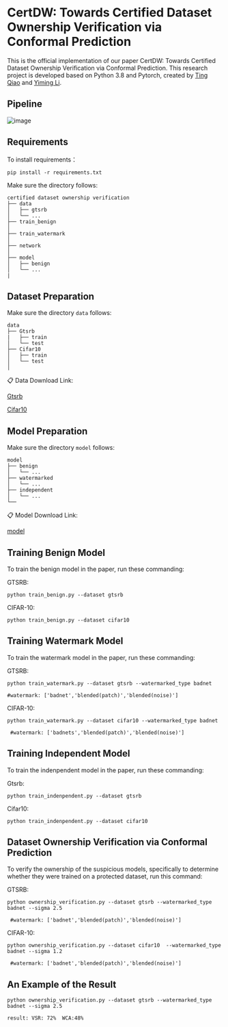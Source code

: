 CertDW: Towards Certified Dataset Ownership Verification via Conformal Prediction
=
This is the official implementation of our paper CertDW: Towards Certified Dataset Ownership Verification via Conformal Prediction. This research project is developed based on Python 3.8 and Pytorch, created by [Ting Qiao](https://github.com/NcepuQiaoTing) and [Yiming Li](https://liyiming.tech/).


Pipeline
-
![image](https://github.com/user-attachments/assets/977d204b-1103-401a-a5ca-dc0a3d25fb9f)


Requirements
-
To install requirements：

```
pip install -r requirements.txt
```

Make sure the directory follows:

```
certified dataset ownership verification
├── data
│   ├── gtsrb
│   └── ...
├── train_benign
│   
├── train_watermark
│   
├── network
│   
├── model
│   ├── benign
│   └── ...
|
```
Dataset Preparation
-
Make sure the directory `data` follows:

```
data
├── Gtsrb
|   ├── train
│   └── test
├── Cifar10  
│   ├── train
│   └── test
│ 
```
📋 Data Download Link:

[Gtsrb](https://benchmark.ini.rub.de/gtsrb_dataset.html)

[Cifar10](https://www.cs.toronto.edu/~kriz/cifar.html)

Model Preparation
-
Make sure the directory `model` follows:

```
model
├── benign
│   └── ...
├── watermarked
│   └── ...
├── independent
│   └── ...
└── 
```
📋 Model Download Link:

[model]()

Training Benign Model
-
To train the benign model in the paper, run these commanding:

GTSRB:

```
python train_benign.py --dataset gtsrb
```

CIFAR-10:

```
python train_benign.py --dataset cifar10
```


Training Watermark Model
-
To train the watermark model in the paper, run these commanding:

GTSRB:

```
python train_watermark.py --dataset gtsrb --watermarked_type badnet

#watermark: ['badnet','blended(patch)','blended(noise)']
```

CIFAR-10:

```
python train_watermark.py --dataset cifar10 --watermarked_type badnet

 #watermark: ['badnets','blended(patch)','blended(noise)']
```

Training Independent Model
-
To train the indenpendent model in the paper, run these commanding:

Gtsrb:

```
python train_indenpendent.py --dataset gtsrb
```

Cifar10:

```
python train_indenpendent.py --dataset cifar10
```

Dataset Ownership Verification via Conformal Prediction
-
To verify the ownership of the suspicious models, specifically to determine whether they were trained on a protected dataset, run this command:

GTSRB:

```
python ownership_verification.py --dataset gtsrb --watermarked_type badnet --sigma 2.5

 #watermark: ['badnet','blended(patch)','blended(noise)']
```


CIFAR-10:

```
python ownership_verification.py --dataset cifar10  --watermarked_type badnet --sigma 1.2

 #watermark: ['badnet','blended(patch)','blended(noise)']
```

An Example of the Result
-
```
python ownership_verification.py --dataset gtsrb --watermarked_type badnet --sigma 2.5

result: VSR: 72%  WCA:48%
```
